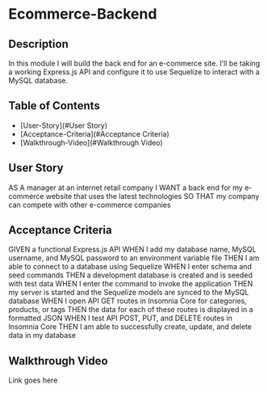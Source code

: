# Ecommerce-Backend

## Description
In this module I will build the back end for an e-commerce site. I'll be taking a working Express.js API and configure it to use Sequelize to interact with a MySQL database.

  ## Table of Contents 
  - [User-Story](#User Story)
  - [Acceptance-Criteria](#Acceptance Criteria)
  - [Walkthrough-Video](#Walkthrough Video)


## User Story
AS A manager at an internet retail company
I WANT a back end for my e-commerce website that uses the latest technologies
SO THAT my company can compete with other e-commerce companies

## Acceptance Criteria

GIVEN a functional Express.js API
WHEN I add my database name, MySQL username, and MySQL password to an environment variable file
THEN I am able to connect to a database using Sequelize
WHEN I enter schema and seed commands
THEN a development database is created and is seeded with test data
WHEN I enter the command to invoke the application
THEN my server is started and the Sequelize models are synced to the MySQL database
WHEN I open API GET routes in Insomnia Core for categories, products, or tags
THEN the data for each of these routes is displayed in a formatted JSON
WHEN I test API POST, PUT, and DELETE routes in Insomnia Core
THEN I am able to successfully create, update, and delete data in my database

  ## Walkthrough Video
  Link goes here 